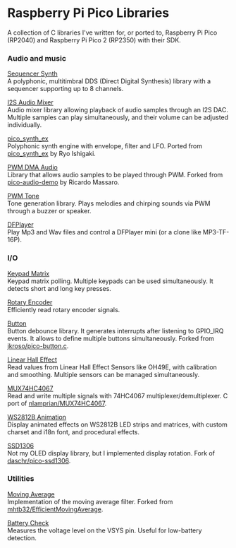 # Raspberry Pi Pico Libraries

A collection of C libraries I've written for, or ported to, Raspberry Pi Pico (RP2040) and Raspberry Pi Pico 2 (RP2350) with their SDK.

### Audio and music

[Sequencer Synth](Sequencer%20Synth)  
A polyphonic, multitimbral DDS (Direct Digital Synthesis) library with a sequencer supporting up to 8 channels.

[I2S Audio Mixer](I2S%20Audio%20Mixer)  
Audio mixer library allowing playback of audio samples through an I2S DAC. Multiple samples can play simultaneously, and their volume can be adjusted individually.

[pico_synth_ex](pico_synth_ex)  
Polyphonic synth engine with envelope, filter and LFO.
Ported from [pico_synth_ex](https://github.com/risgk/pico_synth_ex) by Ryo Ishigaki.

[PWM DMA Audio](PWM%20DMA%20Audio)  
Library that allows audio samples to be played through PWM.
Forked from [pico-audio-demo](https://github.com/moefh/pico-audio-demo) by Ricardo Massaro.

[PWM Tone](PWM%20Tone)  
Tone generation library. Plays melodies and chirping sounds via PWM through a buzzer or speaker.

[DFPlayer](DFPlayer)  
Play Mp3 and Wav files and control a DFPlayer mini (or a clone like MP3-TF-16P).

### I/O

[Keypad Matrix](Keypad%20Matrix)  
Keypad matrix polling. Multiple keypads can be used simultaneously. It detects short and long key presses.

[Rotary Encoder](Rotary%20Encoder)  
Efficiently read rotary encoder signals.

[Button](Button)  
Button debounce library. It generates interrupts after listening to GPIO_IRQ events. It allows to define multiple buttons simultaneously. Forked from [jkroso/pico-button.c](https://github.com/jkroso/pico-button.c).

[Linear Hall Effect](Linear%20Hall%20Effect%20Sensor)  
Read values from Linear Hall Effect Sensors like OH49E, with calibration and smoothing. Multiple sensors can be managed simultaneously.

[MUX74HC4067](MUX74HC4067)  
Read and write multiple signals with 74HC4067 multiplexer/demultiplexer. C port of [nlamprian/MUX74HC4067](https://github.com/nlamprian/MUX74HC4067/).

[WS2812B Animation](WS2812B%20Animation)  
Display animated effects on WS2812B LED strips and matrices, with custom charset and i18n font, and procedural effects.

[SSD1306](ssd1306)  
Not my OLED display library, but I implemented display rotation. Fork of [daschr/pico-ssd1306](https://github.com/daschr/pico-ssd1306).

### Utilities

[Moving Average](Moving%20Average)  
Implementation of the moving average filter. Forked from [mhtb32/EfficientMovingAverage](https://github.com/mhtb32/EfficientMovingAverage).

[Battery Check](Battery%20Check)  
Measures the voltage level on the VSYS pin. Useful for low-battery detection. 

